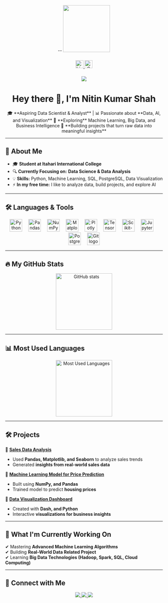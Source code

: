 <div align="center"> --
  <img height="150" src="https://media.giphy.com/media/M9gbBd9nbDrOTu1Mqx/giphy.gif" />
</div>

###

<div align="center">
  <a href="https://www.linkedin.com/in/nitin-kumar-shah-689229326">
    <img src="https://img.shields.io/static/v1?message=LinkedIn&logo=linkedin&label=&color=0077B5&logoColor=white&labelColor=&style=for-the-badge" height="25" alt="LinkedIn logo" />
  </a>
  <a href="mailto:shahnitin500@gmail.com">
    <img src="https://img.shields.io/badge/Gmail-D14836?style=for-the-badge&logo=gmail&logoColor=white" height="25" alt="Gmail logo" />
  </a>
</div>

###

<div align="center">
  <img src="https://visitor-badge.laobi.icu/badge?page_id=Nitin2004577" />
</div>

###

<h1 align="center">Hey there 👋, I'm Nitin Kumar Shah</h1>

<p align="center">
🎓 **Aspiring Data Scientist & Analyst** | 📊 Passionate about **Data, AI, and Visualization**  
📍 **Exploring** Machine Learning, Big Data, and Business Intelligence  
🚀 **Building projects that turn raw data into meaningful insights**  
</p>

---

## 🔹 About Me  

- 🎓 **Student at Itahari International College**  
- 🔍 **Currently Focusing on:** **Data Science & Data Analysis**  
- 💡 **Skills:** Python, Machine Learning, SQL, PostgreSQL, Data Visualization  
- ⚡ **In my free time:** I like to analyze data, build projects, and explore AI  

---

## 🛠 Languages & Tools  

<div align="center">
  <img src="https://cdn.jsdelivr.net/gh/devicons/devicon/icons/python/python-original.svg" height="40" alt="Python logo" />
  <img width="12" />
  <img src="https://cdn.jsdelivr.net/gh/devicons/devicon/icons/pandas/pandas-original.svg" height="40" alt="Pandas logo" />
  <img width="12" />
  <img src="https://cdn.jsdelivr.net/gh/devicons/devicon/icons/numpy/numpy-original.svg" height="40" alt="NumPy logo" />
  <img width="12" />
  <img src="https://upload.wikimedia.org/wikipedia/commons/8/84/Matplotlib_icon.svg" height="40" alt="Matplotlib logo" />
  <img width="12" />
  <img src="https://upload.wikimedia.org/wikipedia/commons/3/37/Plotly-logo.png" height="40" alt="Plotly logo" />
  <img width="12" />
  <img src="https://cdn.jsdelivr.net/gh/devicons/devicon/icons/tensorflow/tensorflow-original.svg" height="40" alt="TensorFlow logo" />
  <img width="12" />
  <img src="https://cdn.jsdelivr.net/gh/devicons/devicon/icons/scikit-learn/scikit-learn-original.svg" height="40" alt="Scikit-Learn logo" />
  <img width="12" />
  <img src="https://cdn.jsdelivr.net/gh/devicons/devicon/icons/jupyter/jupyter-original.svg" height="40" alt="Jupyter Notebook logo" />
  <img width="12" />
  <img src="https://cdn.jsdelivr.net/gh/devicons/devicon/icons/postgresql/postgresql-original.svg" height="40" alt="PostgreSQL logo" />
  <img width="12" />
  <img src="https://cdn.jsdelivr.net/gh/devicons/devicon/icons/git/git-original.svg" height="40" alt="Git logo" />
</div>

---

## 🔥 My GitHub Stats  

<div align="center">
  <img src="https://github-readme-stats.vercel.app/api?username=Nitin2004577&show_icons=true&theme=radical&hide_border=false&border_radius=5" height="180" alt="GitHub stats" />
</div>

---



## 📊 Most Used Languages  

<div align="center">
  <img src="https://github-readme-stats.vercel.app/api/top-langs/?username=Nitin2004577&layout=compact&theme=radical&hide_border=false&border_radius=5" height="180" alt="Most Used Languages" />
</div>

---

## 🛠 Projects  

🔹 **[Sales Data Analysis](https://github.com/Nitin2004577/sales-data-analysis)**  
   - Used **Pandas, Matplotlib, and Seaborn** to analyze sales trends  
   - Generated **insights from real-world sales data**  

🔹 **[Machine Learning Model for Price Prediction](https://github.com/Nitin2004577/price-prediction-ml)**  
   - Built using **NumPy, and Pandas**  
   - Trained model to predict **housing prices**  

🔹 **[Data Visualization Dashboard](https://github.com/Nitin2004577/data-dashboard)**  
   - Created with **Dash, and Python**  
   - Interactive **visualizations for business insights**  

---

## 🎯 What I'm Currently Working On  

✔ Mastering **Advanced Machine Learning Algorithms**  
✔ Building **Real-World Data Related Project**  
✔ Learning **Big Data Technologies (Hadoop, Spark, SQL, Cloud Computing)**  

---

## 🤝 Connect with Me  

<div align="center">
  <a href="https://www.linkedin.com/in/nitin-kumar-shah-689229326">
    <img src="https://img.shields.io/badge/LinkedIn-0A66C2?style=for-the-badge&logo=linkedin&logoColor=white" />
  </a>
  <a href="mailto:shahnitin500@gmail.com">
    <img src="https://img.shields.io/badge/Gmail-EA4335?style=for-the-badge&logo=gmail&logoColor=white" />
  </a>
  <a href="https://github.com/Nitin2004577">
    <img src="https://img.shields.io/badge/GitHub-181717?style=for-the-badge&logo=github&logoColor=white" />
  </a>
</div>
